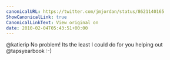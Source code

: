 ```yaml
---
canonicalURL: https://twitter.com/jmjordan/status/8621140165
ShowCanonicalLink: true
CanonicalLinkText: View original on
date: 2010-02-04T05:43:51+00:00
---
```

@katierip No problem! Its the least I could do for you helping out @tapsyearbook :-)